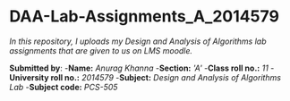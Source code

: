 # DAA-Lab-Assignments_A_2014579
_In this repository, I uploads my Design and Analysis of Algorithms lab assignments that are given to us on LMS moodle._

**Submitted by**:
-**Name:** _Anurag Khanna_
-**Section:** _'A'_
-**Class roll no.:** _11_
-**University roll no.:** _2014579_
-**Subject:** _Design and Analysis of Algorithms Lab_
-**Subject code:** _PCS-505_

